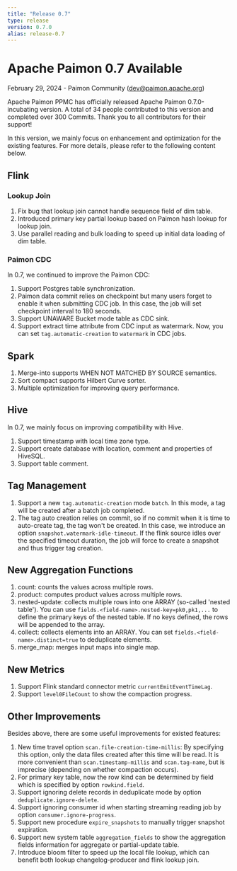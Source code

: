 ```yaml
---
title: "Release 0.7"
type: release
version: 0.7.0
alias: release-0.7
---
```


# Apache Paimon 0.7 Available

February 29, 2024 - Paimon Community (dev@paimon.apache.org)

Apache Paimon PPMC has officially released Apache Paimon 0.7.0-incubating version. A total of 34 people contributed to
this version and completed over 300 Commits. Thank you to all contributors for their support!

In this version, we mainly focus on enhancement and optimization for the existing features. For more details, please 
refer to the following content below.

## Flink

### Lookup Join

1. Fix bug that lookup join cannot handle sequence field of dim table.
2. Introduced primary key partial lookup based on Paimon hash lookup for lookup join. 
3. Use parallel reading and bulk loading to speed up initial data loading of dim table.

### Paimon CDC

In 0.7, we continued to improve the Paimon CDC:

1. Support Postgres table synchronization.
2. Paimon data commit relies on checkpoint but many users forget to enable it when submitting CDC job. In this case, the job 
will set checkpoint interval to 180 seconds.
3. Support UNAWARE Bucket mode table as CDC sink.
4. Support extract time attribute from CDC input as watermark. Now, you can set `tag.automatic-creation` to `watermark` in CDC jobs.

## Spark

1. Merge-into supports WHEN NOT MATCHED BY SOURCE semantics.
2. Sort compact supports Hilbert Curve sorter.
3. Multiple optimization for improving query performance.

## Hive

In 0.7, we mainly focus on improving compatibility with Hive.

1. Support timestamp with local time zone type.
2. Support create database with location, comment and properties of HiveSQL.
3. Support table comment.

## Tag Management

1. Support a new `tag.automatic-creation` mode `batch`. In this mode, a tag will be created after a batch job completed.
2. The tag auto creation relies on commit, so if no commit when it is time to auto-create tag,  the tag won't be created. 
In this case, we introduce an option `snapshot.watermark-idle-timeout`. If the flink source idles over the specified 
timeout duration, the job will force to create a snapshot and thus trigger tag creation.

## New Aggregation Functions

1. count: counts the values across multiple rows.
2. product: computes product values across multiple rows.
3. nested-update: collects multiple rows into one ARRAY<ROW> (so-called 'nested table'). You can use `fields.<field-name>.nested-key=pk0,pk1,...` to 
define the primary keys of the nested table. If no keys defined, the rows will be appended to the array.
4. collect: collects elements into an ARRAY. You can set `fields.<field-name>.distinct=true` to deduplicate elements.
5. merge_map: merges input maps into single map.

## New Metrics

1. Support Flink standard connector metric `currentEmitEventTimeLag`.
2. Support `level0FileCount` to show the compaction progress.

## Other Improvements

Besides above, there are some useful improvements for existed features:

1. New time travel option `scan.file-creation-time-millis`: By specifying this option, only the data files created after 
this time will be read. It is more convenient than `scan.timestamp-millis` and `scan.tag-name`, but is imprecise (depending 
on whether compaction occurs).
2. For primary key table, now the row kind can be determined by field which is specified by option `rowkind.field`.
3. Support ignoring delete records in deduplicate mode by option `deduplicate.ignore-delete`.
4. Support ignoring consumer id when starting streaming reading job by option `consumer.ignore-progress`.
5. Support new procedure `expire_snapshots` to manually trigger snapshot expiration.
6. Support new system table `aggregation_fields` to show the aggregation fields information for aggregate or partial-update table.
7. Introduce bloom filter to speed up the local file lookup, which can benefit both lookup changelog-producer and flink lookup join.
